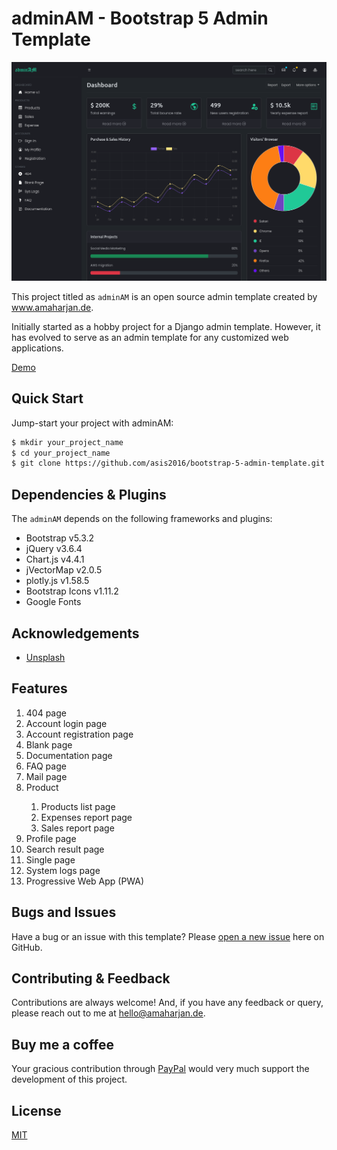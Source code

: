 # adminAM - Bootstrap 5 Admin Template

!['homepage'](static/img/homepage.png)

This project titled as `adminAM` is an open source admin template created by www.amaharjan.de.

Initially started as a hobby project for a Django admin template. However, it has evolved to serve as an admin template for any customized web applications.

[Demo](https://asis2016.github.io/bootstrap-5-admin-template/)

## Quick Start

Jump-start your project with adminAM:

```bash
$ mkdir your_project_name
$ cd your_project_name
$ git clone https://github.com/asis2016/bootstrap-5-admin-template.git
```

## Dependencies & Plugins

The `adminAM` depends on the following frameworks and plugins:

- Bootstrap v5.3.2
- jQuery v3.6.4
- Chart.js v4.4.1
- jVectorMap v2.0.5
- plotly.js v1.58.5
- Bootstrap Icons v1.11.2
- Google Fonts

## Acknowledgements

- [Unsplash](https://unsplash.com/)

## Features

<ol>
    <li>404 page</li>
    <li>Account login page</li>
    <li>Account registration page</li>
    <li>Blank page</li>
    <li>Documentation page</li>
    <li>FAQ page</li>
    <li>Mail page</li>
    <li>Product</li>
    <ol>
        <li>Products list page</li>
        <li>Expenses report page</li>
        <li>Sales report page</li>
    </ol>
    <li>Profile page</li>
    <li>Search result page</li>
    <li>Single page</li>
    <li>System logs page</li>
    <li>Progressive Web App (PWA)</li>
</ol>

## Bugs and Issues
Have a bug or an issue with this template? Please [open a new issue](https://github.com/asis2016/bootstrap-5-admin-template/issues) here on GitHub.

## Contributing & Feedback
Contributions are always welcome! And, if you have any feedback or query, please reach out to me at hello@amaharjan.de.

## Buy me a coffee
Your gracious contribution through [PayPal](https://www.paypal.com/paypalme/asis2016) would very much support the development of this project.

## License
[MIT](./LICENSE)

